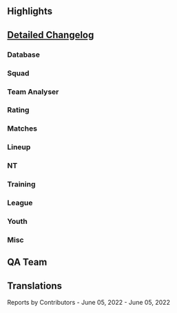 

## Highlights


## [Detailed Changelog](https://github.com/akasolace/HO/issues?q=milestone%3A7.0)

### Database

### Squad

### Team Analyser

### Rating

### Matches

### Lineup

### NT

### Training

### League
  
### Youth

### Misc

## QA Team

## Translations

Reports by Contributors - June 05, 2022 - June 05, 2022
